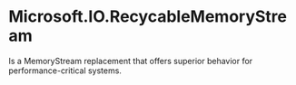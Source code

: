 # Microsoft.IO.RecycableMemoryStream
Is a MemoryStream replacement that offers superior behavior for performance-critical systems.

